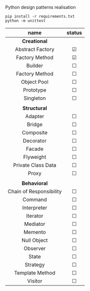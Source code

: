 Python design patterns realisation

```commandline
pip install -r requirements.txt
python -m unittest
```

|          name           |  status  |
|:-----------------------:|:--------:|
|    <b>Creational<b>     |          |
|    Abstract Factory     | &#x2611; |
|     Factory Method      | &#x2611; |
|         Builder         | &#x2610; |
|     Factory Method      | &#x2610; |
|       Object Pool       | &#x2610; |
|        Prototype        | &#x2610; |
|        Singleton        | &#x2610; |
|                         |          |
|    <b>Structural</b>    |          |
|         Adapter         | &#x2610; |
|         Bridge          | &#x2610; |
|        Composite        | &#x2610; |
|        Decorator        | &#x2610; |
|         Facade          | &#x2610; |
|        Flyweight        | &#x2610; |
|   Private Class Data    | &#x2610; |
|          Proxy          | &#x2610; |
|                         |          |
|    <b>Behavioral</b>    |          |
| Chain of Responsibility | &#x2610; |
|         Command         | &#x2610; |
|       Interpreter       | &#x2610; |
|        Iterator         | &#x2610; |
|        Mediator         | &#x2610; |
|         Memento         | &#x2610; |
|       Null Object       | &#x2610; |
|        Observer         | &#x2610; |
|          State          | &#x2610; |
|        Strategy         | &#x2610; |
|     Template Method     | &#x2610; |
|         Visitor         | &#x2610; |
